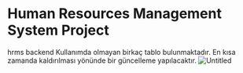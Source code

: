 # Human Resources Management System Project
hrms backend
Kullanımda olmayan birkaç tablo bulunmaktadır. En kısa zamanda kaldırılması yönünde bir güncelleme yapılacaktır.
![Untitled](https://user-images.githubusercontent.com/78684394/120099353-a202e380-c143-11eb-8de7-68560adeecce.png)

